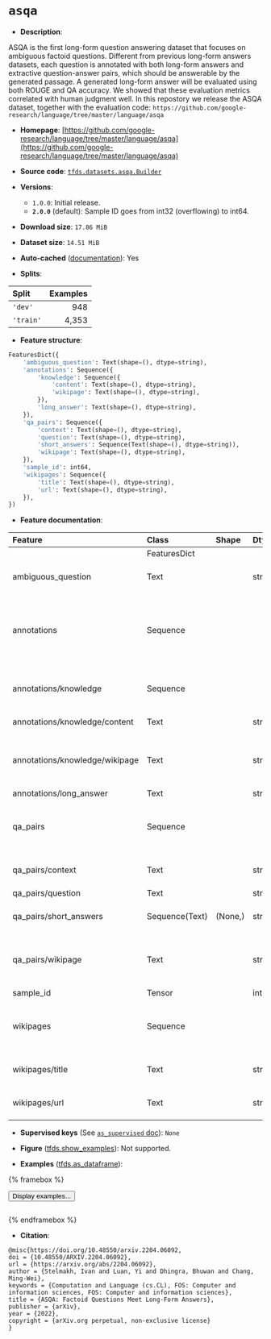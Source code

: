 <div itemscope itemtype="http://schema.org/Dataset">
  <div itemscope itemprop="includedInDataCatalog" itemtype="http://schema.org/DataCatalog">
    <meta itemprop="name" content="TensorFlow Datasets" />
  </div>
  <meta itemprop="name" content="asqa" />
  <meta itemprop="description" content="ASQA is the first long-form question answering dataset that focuses on ambiguous&#10;factoid questions. Different from previous long-form answers datasets, each&#10;question is annotated with both long-form answers and extractive question-answer&#10;pairs, which should be answerable by the generated passage. A generated&#10;long-form answer will be evaluated using both ROUGE and QA accuracy. We showed&#10;that these evaluation metrics correlated with human judgment well. In this&#10;repostory we release the ASQA dataset, together with the evaluation code:&#10;`https://github.com/google-research/language/tree/master/language/asqa`&#10;&#10;To use this dataset:&#10;&#10;```python&#10;import tensorflow_datasets as tfds&#10;&#10;ds = tfds.load(&#x27;asqa&#x27;, split=&#x27;train&#x27;)&#10;for ex in ds.take(4):&#10;  print(ex)&#10;```&#10;&#10;See [the guide](https://www.tensorflow.org/datasets/overview) for more&#10;informations on [tensorflow_datasets](https://www.tensorflow.org/datasets).&#10;&#10;" />
  <meta itemprop="url" content="https://www.tensorflow.org/datasets/catalog/asqa" />
  <meta itemprop="sameAs" content="https://github.com/google-research/language/tree/master/language/asqa" />
  <meta itemprop="citation" content="@misc{https://doi.org/10.48550/arxiv.2204.06092,&#10;doi = {10.48550/ARXIV.2204.06092},&#10;url = {https://arxiv.org/abs/2204.06092},&#10;author = {Stelmakh, Ivan and Luan, Yi and Dhingra, Bhuwan and Chang, Ming-Wei},&#10;keywords = {Computation and Language (cs.CL), FOS: Computer and information sciences, FOS: Computer and information sciences},&#10;title = {ASQA: Factoid Questions Meet Long-Form Answers},&#10;publisher = {arXiv},&#10;year = {2022},&#10;copyright = {arXiv.org perpetual, non-exclusive license}&#10;}" />
</div>

# `asqa`


*   **Description**:

ASQA is the first long-form question answering dataset that focuses on ambiguous
factoid questions. Different from previous long-form answers datasets, each
question is annotated with both long-form answers and extractive question-answer
pairs, which should be answerable by the generated passage. A generated
long-form answer will be evaluated using both ROUGE and QA accuracy. We showed
that these evaluation metrics correlated with human judgment well. In this
repostory we release the ASQA dataset, together with the evaluation code:
`https://github.com/google-research/language/tree/master/language/asqa`

*   **Homepage**:
    [https://github.com/google-research/language/tree/master/language/asqa](https://github.com/google-research/language/tree/master/language/asqa)

*   **Source code**:
    [`tfds.datasets.asqa.Builder`](https://github.com/tensorflow/datasets/tree/master/tensorflow_datasets/datasets/asqa/asqa_dataset_builder.py)

*   **Versions**:

    *   `1.0.0`: Initial release.
    *   **`2.0.0`** (default): Sample ID goes from int32 (overflowing) to int64.

*   **Download size**: `17.86 MiB`

*   **Dataset size**: `14.51 MiB`

*   **Auto-cached**
    ([documentation](https://www.tensorflow.org/datasets/performances#auto-caching)):
    Yes

*   **Splits**:

Split     | Examples
:-------- | -------:
`'dev'`   | 948
`'train'` | 4,353

*   **Feature structure**:

```python
FeaturesDict({
    'ambiguous_question': Text(shape=(), dtype=string),
    'annotations': Sequence({
        'knowledge': Sequence({
            'content': Text(shape=(), dtype=string),
            'wikipage': Text(shape=(), dtype=string),
        }),
        'long_answer': Text(shape=(), dtype=string),
    }),
    'qa_pairs': Sequence({
        'context': Text(shape=(), dtype=string),
        'question': Text(shape=(), dtype=string),
        'short_answers': Sequence(Text(shape=(), dtype=string)),
        'wikipage': Text(shape=(), dtype=string),
    }),
    'sample_id': int64,
    'wikipages': Sequence({
        'title': Text(shape=(), dtype=string),
        'url': Text(shape=(), dtype=string),
    }),
})
```

*   **Feature documentation**:

Feature                        | Class          | Shape   | Dtype  | Description
:----------------------------- | :------------- | :------ | :----- | :----------
                               | FeaturesDict   |         |        |
ambiguous_question             | Text           |         | string | Disambiguated question from AmbigQA.
annotations                    | Sequence       |         |        | Long-form answers to the ambiguous question constructed by ASQA annotators.
annotations/knowledge          | Sequence       |         |        | List of additional knowledge pieces.
annotations/knowledge/content  | Text           |         | string | A passage from Wikipedia.
annotations/knowledge/wikipage | Text           |         | string | Title of the Wikipedia page the passage was taken from.
annotations/long_answer        | Text           |         | string | Annotation.
qa_pairs                       | Sequence       |         |        | Q&A pairs from AmbigQA which are used for disambiguation.
qa_pairs/context               | Text           |         | string | Additional context provided.
qa_pairs/question              | Text           |         | string |
qa_pairs/short_answers         | Sequence(Text) | (None,) | string | List of short answers from AmbigQA.
qa_pairs/wikipage              | Text           |         | string | Title of the Wikipedia page the additional context was taken from.
sample_id                      | Tensor         |         | int64  |
wikipages                      | Sequence       |         |        | List of Wikipedia pages visited by AmbigQA annotators.
wikipages/title                | Text           |         | string | Title of the Wikipedia page.
wikipages/url                  | Text           |         | string | Link to the Wikipedia page.

*   **Supervised keys** (See
    [`as_supervised` doc](https://www.tensorflow.org/datasets/api_docs/python/tfds/load#args)):
    `None`

*   **Figure**
    ([tfds.show_examples](https://www.tensorflow.org/datasets/api_docs/python/tfds/visualization/show_examples)):
    Not supported.

*   **Examples**
    ([tfds.as_dataframe](https://www.tensorflow.org/datasets/api_docs/python/tfds/as_dataframe)):

<!-- mdformat off(HTML should not be auto-formatted) -->

{% framebox %}

<button id="displaydataframe">Display examples...</button>
<div id="dataframecontent" style="overflow-x:auto"></div>
<script>
const url = "https://storage.googleapis.com/tfds-data/visualization/dataframe/asqa-2.0.0.html";
const dataButton = document.getElementById('displaydataframe');
dataButton.addEventListener('click', async () => {
  // Disable the button after clicking (dataframe loaded only once).
  dataButton.disabled = true;

  const contentPane = document.getElementById('dataframecontent');
  try {
    const response = await fetch(url);
    // Error response codes don't throw an error, so force an error to show
    // the error message.
    if (!response.ok) throw Error(response.statusText);

    const data = await response.text();
    contentPane.innerHTML = data;
  } catch (e) {
    contentPane.innerHTML =
        'Error loading examples. If the error persist, please open '
        + 'a new issue.';
  }
});
</script>

{% endframebox %}

<!-- mdformat on -->

*   **Citation**:

```
@misc{https://doi.org/10.48550/arxiv.2204.06092,
doi = {10.48550/ARXIV.2204.06092},
url = {https://arxiv.org/abs/2204.06092},
author = {Stelmakh, Ivan and Luan, Yi and Dhingra, Bhuwan and Chang, Ming-Wei},
keywords = {Computation and Language (cs.CL), FOS: Computer and information sciences, FOS: Computer and information sciences},
title = {ASQA: Factoid Questions Meet Long-Form Answers},
publisher = {arXiv},
year = {2022},
copyright = {arXiv.org perpetual, non-exclusive license}
}
```

